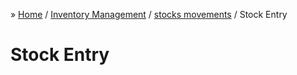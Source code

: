 &raquo; [Home](../index.md) / [Inventory Management](./index.md) /  [stocks movements](./movement.md) / Stock Entry

# Stock Entry